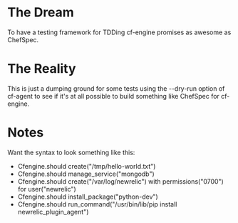 The Dream
============

To have a testing framework for TDDing cf-engine promises as awesome as ChefSpec.

The Reality
===========

This is just a dumping ground for some tests using the --dry-run option of cf-agent to see if it's at all possible to build something like ChefSpec for cf-engine.

Notes
==========
Want the syntax to look something like this:

- Cfengine.should create("/tmp/hello-world.txt")
- Cfengine.should manage_service("mongodb") 
- Cfengine.should create("/var/log/newrelic") with permissions("0700") for user("newrelic")
- Cfengine.should install_package("python-dev")
- Cfengine.should run_command("/usr/bin/lib/pip install newrelic_plugin_agent")


